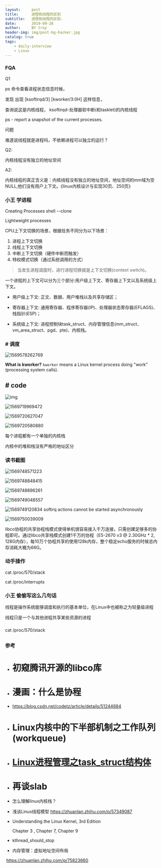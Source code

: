 ```yaml
---
layout:     post
title:      进程和线程的区别
subtitle:   进程和线程的区别.
date:       2019-09-26
author:     BY troy
header-img: img/post-bg-hacker.jpg
catalog: true
tags:
    - daily-interview
	- Linux
---
```




### FQA



Q1 

ps 命令查看进程状态信息时候，

发现 出现 [ksoftirqd/3]  [kworker/3:0H] 这样信息，

查询说这是内核线程， ksoftirqd-处理器软中断(和tasklet)的内核线程



ps - report a snapshot of the current processes.

问题

难道说线程就是进程吗，不依赖进程可以独立的运行？



Q2:

内核线程没有独立的地址空间

A2:

内核线程的真正含义是：内核线程没有独立的地址空间，地址空间的mm域为空NULL,他们没有用户上下文。《linux内核设计与实现30页、250页》



### 小王 学进程



Creating Processes  shell --clone



Lightweight processes 





CPU上下文切换的场景，根据任务不同分为以下场景：

1. 进程上下文切换
2. 线程上下文切换
3. 中断上下文切换（硬件中断而触发）
4. 特权模式切换（通过系统调用的方式）



> 当发生进程调度时，进行进程切换就是上下文切换(context switch)。





一个进程的上下文可以分为三个部分:用户级上下文、寄存器上下文以及系统级上下文。

- 用户级上下文: 正文、数据、用户堆栈以及共享存储区；



- 寄存器上下文: 通用寄存器、程序寄存器(IP)、处理器状态寄存器(EFLAGS)、栈指针(ESP)；



- 系统级上下文: 进程控制块task_struct、内存管理信息(mm_struct、vm_area_struct、pgd、pte)、内核栈。

###  # 调度

![1569578262769](../images/201909/1569578262769.png)



**What is kworker?** `kworker` means a Linux kernel process doing "work" (processing system calls). 





## # code

![img](../images/201909/20160331215845896-1569723301143)

![1569719969472](../images/201909/1569719969472.png)

![1569720627047](../images/201909/1569720627047.png)

![1569720580880](../images/201909/1569720580880.png)



每个进程都有一个单独的内核栈

内核中的堆和栈没有严格的地址区分

### 读书截图

![1569748571223](../images/201909/1569748571223.png)

![1569748848415](../images/201909/1569748848415.png)

![1569748896261](../images/201909/1569748896261.png)

![1569749048557](../images/201909/1569749048557.png)

![1569749120834](../images/201909/1569749120834.png)	softirq actions cannot be started asynchronously 

![1569750039009](../images/201909/1569750039009.png)

libco协程的共享协程栈模式使得单机很容易接入千万连接，只需创建足够多的协程即可。通过libco共享栈模式创建1千万的协程（E5-2670 v3 @ 2.30GHz * 2, 128G内存），每10万个协程共享的使用128k内存，整个稳定echo服务的时候总内存消耗大概为66G。





### 动手操作

cat  /proc/570/stack

cat /proc/interrupts





### 小王 偷偷写这么几句话

线程是操作系统能够调度和执行的基本单位，在Linux中也被称之为轻量级进程

线程只是一个与其他进程共享某些资源的进程



###  

cat  /proc/570/stack









## 



### 参考

- # 初窥腾讯开源的libco库

- # 漫画：什么是协程

- https://blog.csdn.net/codetz/article/details/51244684

- # Linux内核中的下半部机制之工作队列(workqueue)

- # [Linux进程管理之task_struct结构体](https://www.cnblogs.com/zxc2man/p/6649771.html)

- # 再谈slab

- 怎么理解linux内核栈？

- 浅谈Linux线程模型 https://zhuanlan.zhihu.com/p/57349087

-  Understanding the Linux Kernel, 3rd Edition

   Chapter 3 , Chapter 7,   Chapter 9





- kthread_should_stop
- 内存管理：虚拟地址空间布局

​    https://zhuanlan.zhihu.com/p/75823660